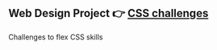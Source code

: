 ## Web Design Project :point_right: [CSS challenges](https://en.wikiversity.org/wiki/Web_Design/CSS_challenges#Challenge_3:_2-column_layout)

Challenges to flex CSS skills 
